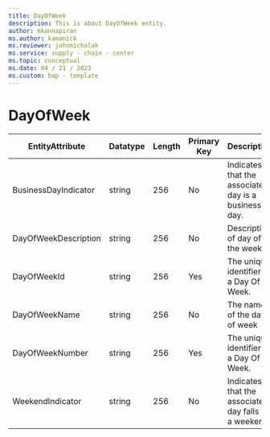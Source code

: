 ```yaml
---
title: DayOfWeek
description: This is about DayOfWeek entity.
author: mkannapiran
ms.author: kamanick
ms.reviewer: johnmichalak
ms.service: supply - chain - center
ms.topic: conceptual
ms.date: 04 / 21 / 2023
ms.custom: bap - template
---
```


# **DayOfWeek**

|	EntityAttribute	|	Datatype	|	Length	|	Primary Key	|	Description	|
|---------------|--------|------|----------|-----------|
|	BusinessDayIndicator	|	string	|	256	|	No	|	Indicates that the associated day is a business day.	|
|	DayOfWeekDescription	|	string	|	256	|	No	|	Description of day of the week	|
|	DayOfWeekId	|	string	|	256	|	Yes	|	The unique identifier of a Day Of Week.	|
|	DayOfWeekName	|	string	|	256	|	No	|	The name of the day of week	|
|	DayOfWeekNumber	|	string	|	256	|	Yes	|	The unique identifier of a Day Of Week.	|
|	WeekendIndicator	|	string	|	256	|	No	|	Indicates that the associated day falls on a weekend.	|
